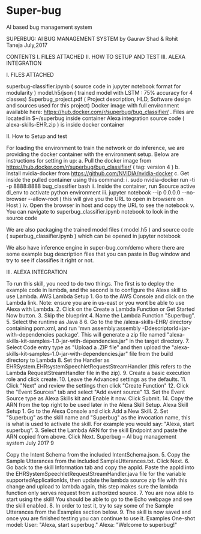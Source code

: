 # Super-bug
AI based bug management system 


SUPERBUG: AI BUG MANAGEMENT SYSTEM by
Gaurav Shad & Rohit Taneja
July,2017

CONTENTS
I. FILES ATTACHED
II. HOW TO SETUP AND TEST
III. ALEXA INTEGRATION

I. FILES ATTACHED

superbug-classifier.ipynb ( source code in jupyter notebook format for modularity )
model.h5/json ( trained model with LSTM : 75% accuracy for 4 classes)
Superbug_project.pdf ( Project description, HLD, Software design and sources used for this project)
Docker image with full environment available here: https://hub.docker.com/r/superbug/bug_classifier/ . Files are located in $~/superbug inside container
Alexa integration source code ( alexa-skills-EHR.zip ) is inside docker container

II. How to Setup and test

For loading the environment to train the network or do inference, we are providing the docker container with the environment setup. Below are instructions for setting in up:
a. Pull the docker image from https://hub.docker.com/r/superbug/bug_classifier/  ( tag: version 4 )
b. Install nvidia-docker from https://github.com/NVIDIA/nvidia-docker
c. Get inside the pulled container using this command:
i. sudo nvidia-docker run -ti -p 8888:8888 bug_classifier bash
ii. Inside the container, run $source active dl_env to activate python environment
iii. jupyter notebook --ip 0.0.0.0 --no-browser --allow-root ( this will give you the URL to open in browsere on Host )
iv. Open the browser in host and copy the URL to see the notebook
v. You can navigate to superbug_classifier.ipynb notebook to look in the source code

We are also packaging the trained model files ( model.h5 ) and source code ( superbug_classifier.ipynb ) which can be opened in jupyter notebook

We also have inference engine in super-bug.com/demo where there are some example bug description files that you can paste in Bug window and try to see if classifies it right or not.

III. ALEXA INTEGRATION

To run this skill, you need to do two things. The first is to deploy the example code in lambda, and the second is to configure the Alexa skill to use Lambda. AWS Lambda Setup 1. Go to the AWS Console and click on the Lambda link. Note: ensure you are in us-east or you wont be able to use Alexa with Lambda. 2. Click on the Create a Lambda Function or Get Started Now button. 3. Skip the blueprint 4. Name the Lambda Function "Superbug". 5. Select the runtime as Java 8 6. Go to the the /alexa-skills-EHR/ directory containing pom.xml, and run 'mvn assembly:assembly -DdescriptorId=jar-with-dependencies package'. This will generate a zip file named "alexa-skills-kit-samples-1.0-jar-with-dependencies.jar" in the target directory. 7. Select Code entry type as "Upload a .ZIP file" and then upload the "alexa-skills-kit-samples-1.0-jar-with-dependencies.jar" file from the build directory to Lambda 8. Set the Handler as EHRSystem.EHRsystemSpeechletRequestStreamHandler (this refers to the Lambda RequestStreamHandler file in the zip). 9. Create a basic execution role and click create. 10. Leave the Advanced settings as the defaults. 11. Click "Next" and review the settings then click "Create Function" 12. Click the "Event Sources" tab and select "Add event source" 13. Set the Event Source type as Alexa Skills kit and Enable it now. Click Submit. 14. Copy the ARN from the top right to be used later in the Alexa Skill Setup. Alexa Skill Setup 1. Go to the Alexa Console and click Add a New Skill. 2. Set "Superbug" as the skill name and "Superbug" as the invocation name, this is what is used to activate the skill. For example you would say: "Alexa, start superbug”. 3. Select the Lambda ARN for the skill Endpoint and paste the ARN copied from above. Click Next.
Superbug – AI bug management system July 2017
9

Copy the Intent Schema from the included IntentSchema.json. 5. Copy the Sample Utterances from the included SampleUtterances.txt. Click Next. 6. Go back to the skill Information tab and copy the appId. Paste the appId into the EHRSystemSpeechletRequestStreamHandler.java file for the variable supportedApplicationIds, then update the lambda source zip file with this change and upload to lambda again, this step makes sure the lambda function only serves request from authorized source. 7. You are now able to start using the skill! You should be able to go to the Echo webpage and see the skill enabled. 8. In order to test it, try to say some of the Sample Utterances from the Examples section below. 9. The skill is now saved and once you are finished testing you can continue to use it. Examples One-shot model: User: "Alexa, start superbug." Alexa: "Welcome to superbug!"

